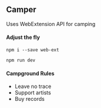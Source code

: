 ## Camper ##
Uses WebExtension API for camping

#### Adjust the fly ####
`npm i --save web-ext`

`npm run dev`

#### Campground Rules ####
- Leave no trace
- Support artists
- Buy records
